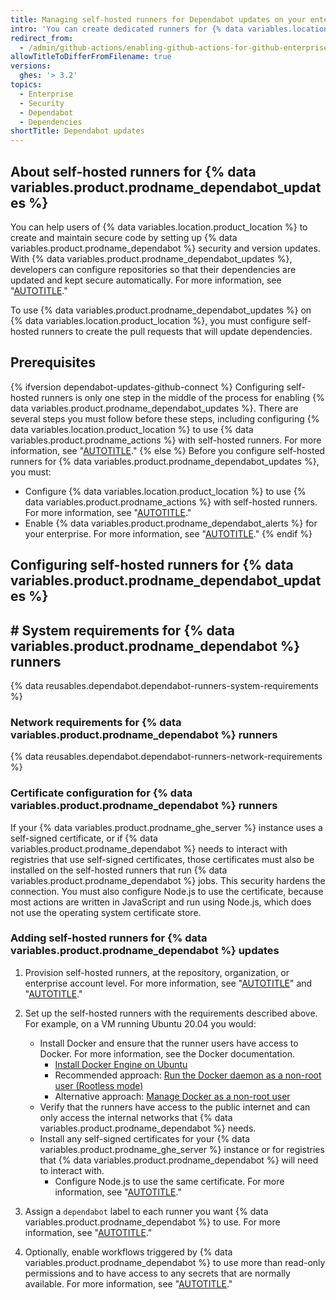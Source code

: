 ```yaml
---
title: Managing self-hosted runners for Dependabot updates on your enterprise
intro: 'You can create dedicated runners for {% data variables.location.product_location %} that {% data variables.product.prodname_dependabot %} uses to create pull requests to help secure and maintain the dependencies used in repositories on your enterprise.'
redirect_from:
  - /admin/github-actions/enabling-github-actions-for-github-enterprise-server/setting-up-dependabot-updates
allowTitleToDifferFromFilename: true
versions:
  ghes: '> 3.2'
topics:
  - Enterprise
  - Security
  - Dependabot
  - Dependencies
shortTitle: Dependabot updates
---
```


## About self-hosted runners for {% data variables.product.prodname_dependabot_updates %}

You can help users of {% data variables.location.product_location %} to create and maintain secure code by setting up {% data variables.product.prodname_dependabot %} security and version updates. With {% data variables.product.prodname_dependabot_updates %}, developers can configure repositories so that their dependencies are updated and kept secure automatically. For more information, see "[AUTOTITLE](/admin/configuration/configuring-github-connect/enabling-dependabot-for-your-enterprise)."

To use {% data variables.product.prodname_dependabot_updates %} on {% data variables.location.product_location %}, you must configure self-hosted runners to create the pull requests that will update dependencies.

## Prerequisites

{% ifversion dependabot-updates-github-connect %}
Configuring self-hosted runners is only one step in the middle of the process for enabling {% data variables.product.prodname_dependabot_updates %}. There are several steps you must follow before these steps, including configuring {% data variables.location.product_location %} to use {% data variables.product.prodname_actions %} with self-hosted runners. For more information, see "[AUTOTITLE](/admin/configuration/configuring-github-connect/enabling-dependabot-for-your-enterprise)."
{% else %}
Before you configure self-hosted runners for {% data variables.product.prodname_dependabot_updates %}, you must:

- Configure {% data variables.location.product_location %} to use {% data variables.product.prodname_actions %} with self-hosted runners. For more information, see "[AUTOTITLE](/admin/github-actions/getting-started-with-github-actions-for-your-enterprise/getting-started-with-github-actions-for-github-enterprise-server)."
- Enable {% data variables.product.prodname_dependabot_alerts %} for your enterprise. For more information, see "[AUTOTITLE](/admin/configuration/configuring-github-connect/enabling-dependabot-for-your-enterprise)."
{% endif %}

## Configuring self-hosted runners for {% data variables.product.prodname_dependabot_updates %}

## # System requirements for {% data variables.product.prodname_dependabot %} runners

{% data reusables.dependabot.dependabot-runners-system-requirements %}

### Network requirements for {% data variables.product.prodname_dependabot %} runners

{% data reusables.dependabot.dependabot-runners-network-requirements %}

### Certificate configuration for {% data variables.product.prodname_dependabot %} runners

If your {% data variables.product.prodname_ghe_server %} instance uses a self-signed certificate, or if {% data variables.product.prodname_dependabot %} needs to interact with registries that use self-signed certificates, those certificates must also be installed on the self-hosted runners that run {% data variables.product.prodname_dependabot %} jobs. This security hardens the connection. You must also configure Node.js to use the certificate, because most actions are written in JavaScript and run using Node.js, which does not use the operating system certificate store.

### Adding self-hosted runners for {% data variables.product.prodname_dependabot %} updates

1. Provision self-hosted runners, at the repository, organization, or enterprise account level. For more information, see "[AUTOTITLE](/actions/hosting-your-own-runners/managing-self-hosted-runners/about-self-hosted-runners)" and "[AUTOTITLE](/actions/hosting-your-own-runners/managing-self-hosted-runners/adding-self-hosted-runners)."

1. Set up the self-hosted runners with the requirements described above. For example, on a VM running Ubuntu 20.04 you would:
   - Install Docker and ensure that the runner users have access to Docker. For more information, see the Docker documentation.
     - [Install Docker Engine on Ubuntu](https://docs.docker.com/engine/install/ubuntu/)
     - Recommended approach: [Run the Docker daemon as a non-root user (Rootless mode)](https://docs.docker.com/engine/security/rootless/)
     - Alternative approach: [Manage Docker as a non-root user](https://docs.docker.com/engine/install/linux-postinstall/#manage-docker-as-a-non-root-user)
   - Verify that the runners have access to the public internet and can only access the internal networks that {% data variables.product.prodname_dependabot %} needs.
   - Install any self-signed certificates for your {% data variables.product.prodname_ghe_server %} instance or for registries that {% data variables.product.prodname_dependabot %} will need to interact with.
     - Configure Node.js to use the same certificate. For more information, see "[AUTOTITLE](/admin/github-actions/advanced-configuration-and-troubleshooting/troubleshooting-github-actions-for-your-enterprise#configuring-nodejs-to-use-the-certificate)."

1. Assign a `dependabot` label to each runner you want {% data variables.product.prodname_dependabot %} to use. For more information, see "[AUTOTITLE](/actions/hosting-your-own-runners/managing-self-hosted-runners/using-labels-with-self-hosted-runners#assigning-a-label-to-a-self-hosted-runner)."

1. Optionally, enable workflows triggered by {% data variables.product.prodname_dependabot %} to use more than read-only permissions and to have access to any secrets that are normally available. For more information, see "[AUTOTITLE](/admin/github-actions/advanced-configuration-and-troubleshooting/troubleshooting-github-actions-for-your-enterprise#providing-workflows-triggered-by-dependabot-access-to-secrets-and-increased-permissions)."
